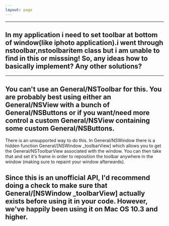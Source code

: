 ```yaml
---
layout: page
---
```



----

In my application i need to set toolbar at bottom of window(like iphoto application).i went through nstoolbar,nstoolbaritem class but i am unable to find in this or misssing!
So, any ideas how to basically implement?  Any other solutions?
----
---- 
You can't use an General/NSToolbar for this.  You are probably best using either an General/NSView with a bunch of General/NSButtons or if you want/need more control a custom General/NSView containing some custom General/NSButtons.
---- 
There is an unsupported way to do this.  In General/NSWindow there is a hidden function General/[NSWindow _toolbarView] which allows you to get the General/NSToolbarView associated with the window.  You can then take that and set it's frame in order to reposition the toolbar anywhere in the window (making sure to repaint your window afterwards).

Since this is an unofficial API, I'd recommend doing a check to make sure that General/[NSWindow _toolbarView] actually exists before using it in your code.  However, we've happily been using it on Mac OS 10.3 and higher.
----